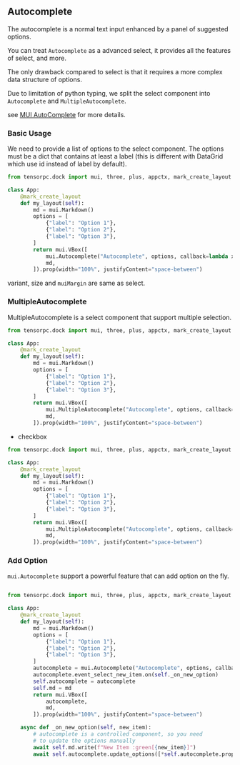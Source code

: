 ## Autocomplete

The autocomplete is a normal text input enhanced by a panel of suggested options.

You can treat ```Autocomplete``` as a advanced select, it provides all the features of select, and more.

The only drawback compared to select is that it requires a more complex data structure of options.

Due to limitation of python typing, we split the select component into `Autocomplete` and `MultipleAutocomplete`.

see [MUI AutoComplete](https://mui.com/material-ui/react-autocomplete/) for more details.

### Basic Usage

We need to provide a list of options to the select component. The options must be a dict that contains at least a label (this is different with DataGrid which use id instead of label by default).

```Python
from tensorpc.dock import mui, three, plus, appctx, mark_create_layout

class App:
    @mark_create_layout
    def my_layout(self):
        md = mui.Markdown()
        options = [
            {"label": "Option 1"},
            {"label": "Option 2"},
            {"label": "Option 3"},
        ]
        return mui.VBox([
            mui.Autocomplete("Autocomplete", options, callback=lambda x: md.write(f"Select: :green[{x}]")).prop(textFieldProps=mui.TextFieldProps(muiMargin="dense")),
            md,
        ]).prop(width="100%", justifyContent="space-between")

```

variant, size and ```muiMargin``` are same as select.

### MultipleAutocomplete

MultipleAutocomplete is a select component that support multiple selection.

```Python
from tensorpc.dock import mui, three, plus, appctx, mark_create_layout

class App:
    @mark_create_layout
    def my_layout(self):
        md = mui.Markdown()
        options = [
            {"label": "Option 1"},
            {"label": "Option 2"},
            {"label": "Option 3"},
        ]
        return mui.VBox([
            mui.MultipleAutocomplete("Autocomplete", options, callback=lambda x: md.write(f"Select: :green[{x}]")).prop(textFieldProps=mui.TextFieldProps(muiMargin="dense")),
            md,
        ]).prop(width="100%", justifyContent="space-between")

```

* checkbox

```Python
from tensorpc.dock import mui, three, plus, appctx, mark_create_layout

class App:
    @mark_create_layout
    def my_layout(self):
        md = mui.Markdown()
        options = [
            {"label": "Option 1"},
            {"label": "Option 2"},
            {"label": "Option 3"},
        ]
        return mui.VBox([
            mui.MultipleAutocomplete("Autocomplete", options, callback=lambda x: md.write(f"Select: :green[{x}]")).prop(textFieldProps=mui.TextFieldProps(muiMargin="dense"), itemVariant="checkbox"),
            md,
        ]).prop(width="100%", justifyContent="space-between")
```

### Add Option

```mui.Autocomplete``` support a powerful feature that can add option on the fly.

```Python

from tensorpc.dock import mui, three, plus, appctx, mark_create_layout

class App:
    @mark_create_layout
    def my_layout(self):
        md = mui.Markdown()
        options = [
            {"label": "Option 1"},
            {"label": "Option 2"},
            {"label": "Option 3"},
        ]
        autocomplete = mui.Autocomplete("Autocomplete", options, callback=lambda x: md.write(f"Select: :green[{x}]")).prop(textFieldProps=mui.TextFieldProps(muiMargin="dense"), **mui.Autocomplete.get_creatable_option())
        autocomplete.event_select_new_item.on(self._on_new_option)
        self.autocomplete = autocomplete
        self.md = md
        return mui.VBox([
            autocomplete,
            md,
        ]).prop(width="100%", justifyContent="space-between")

    async def _on_new_option(self, new_item):
        # autocomplete is a controlled component, so you need 
        # to update the options manually
        await self.md.write(f"New Item :green[{new_item}]")
        await self.autocomplete.update_options([*self.autocomplete.props.options, new_item], -1)


```